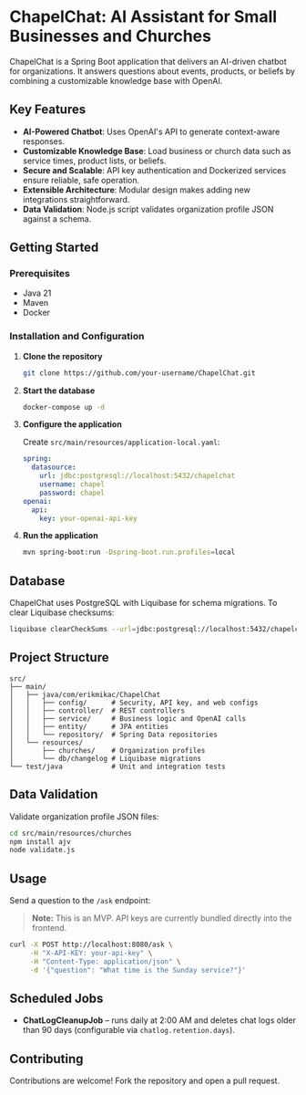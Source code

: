 # ChapelChat: AI Assistant for Small Businesses and Churches

ChapelChat is a Spring Boot application that delivers an AI-driven chatbot for organizations. It answers questions about events, products, or beliefs by combining a customizable knowledge base with OpenAI.

## Key Features

- **AI-Powered Chatbot**: Uses OpenAI's API to generate context-aware responses.
- **Customizable Knowledge Base**: Load business or church data such as service times, product lists, or beliefs.
- **Secure and Scalable**: API key authentication and Dockerized services ensure reliable, safe operation.
- **Extensible Architecture**: Modular design makes adding new integrations straightforward.
- **Data Validation**: Node.js script validates organization profile JSON against a schema.

## Getting Started

### Prerequisites

- Java 21
- Maven
- Docker

### Installation and Configuration

1. **Clone the repository**

   ```bash
   git clone https://github.com/your-username/ChapelChat.git
   ```

2. **Start the database**

   ```bash
   docker-compose up -d
   ```

3. **Configure the application**

   Create `src/main/resources/application-local.yaml`:

   ```yaml
   spring:
     datasource:
       url: jdbc:postgresql://localhost:5432/chapelchat
       username: chapel
       password: chapel
   openai:
     api:
       key: your-openai-api-key
   ```

4. **Run the application**

   ```bash
   mvn spring-boot:run -Dspring-boot.run.profiles=local
   ```

## Database

ChapelChat uses PostgreSQL with Liquibase for schema migrations. To clear Liquibase checksums:

```bash
liquibase clearCheckSums --url=jdbc:postgresql://localhost:5432/chapelchat --username=chapel --password=chapel
```

## Project Structure

```text
src/
├── main/
│   ├── java/com/erikmikac/ChapelChat
│   │   ├── config/      # Security, API key, and web configs
│   │   ├── controller/  # REST controllers
│   │   ├── service/     # Business logic and OpenAI calls
│   │   ├── entity/      # JPA entities
│   │   └── repository/  # Spring Data repositories
│   └── resources/
│       ├── churches/    # Organization profiles
│       └── db/changelog # Liquibase migrations
└── test/java            # Unit and integration tests
```

## Data Validation

Validate organization profile JSON files:

```bash
cd src/main/resources/churches
npm install ajv
node validate.js
```

## Usage

Send a question to the `/ask` endpoint:

> **Note:** This is an MVP. API keys are currently bundled directly into the frontend.

```bash
curl -X POST http://localhost:8080/ask \
     -H "X-API-KEY: your-api-key" \
     -H "Content-Type: application/json" \
     -d '{"question": "What time is the Sunday service?"}'
```

## Scheduled Jobs

- **ChatLogCleanupJob** – runs daily at 2:00 AM and deletes chat logs older than 90 days (configurable via `chatlog.retention.days`).

## Contributing

Contributions are welcome! Fork the repository and open a pull request.

